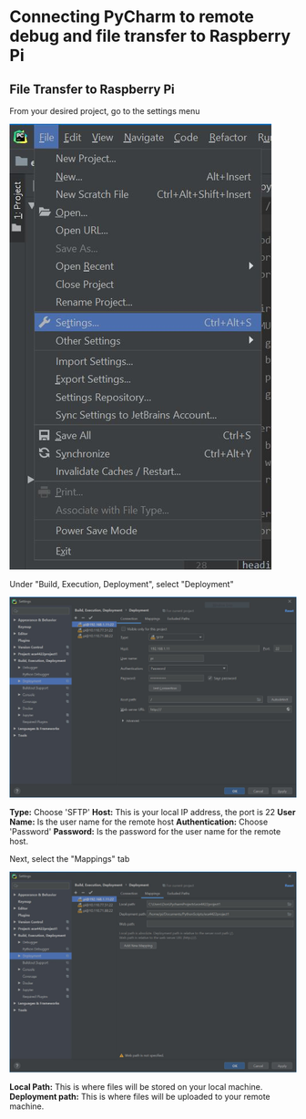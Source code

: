
<h1>Connecting PyCharm to remote debug and file transfer to Raspberry Pi</h1>

<h2>File Transfer to Raspberry Pi</h2>

From your desired project, go to the settings menu

![PyCharm settings dropdown](/ConnectingPyCharm/Images/Settings_Menu.JPG)

Under "Build, Execution, Deployment", select "Deployment"

![Deployment Settings](/ConnectingPyCharm/Images/Deployment.JPG)

**Type:** Choose 'SFTP'
**Host:** This is your local IP address, the port is 22
**User Name:** Is the user name for the remote host
**Authentication:** Choose 'Password'
**Password:** Is the password for the user name for the remote host.

Next, select the "Mappings" tab

![Mapping Settings](/ConnectingPyCharm/Images/Deployment_Mappings.JPG)

**Local Path:** This is where files will be stored on your local machine.
**Deployment path:** This is where files will be uploaded to your remote machine.
